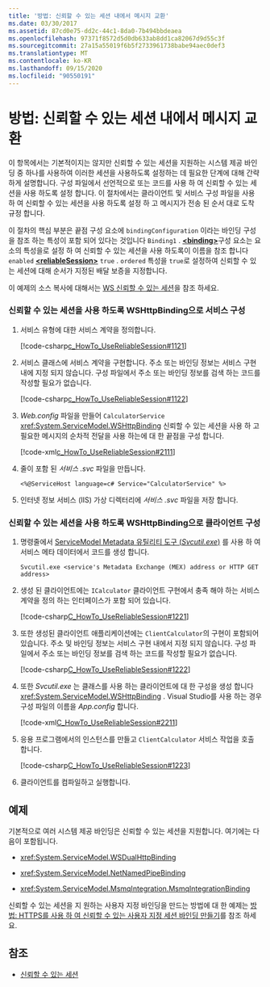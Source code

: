 ```yaml
---
title: '방법: 신뢰할 수 있는 세션 내에서 메시지 교환'
ms.date: 03/30/2017
ms.assetid: 87cd0e75-dd2c-44c1-8da0-7b494bbdeaea
ms.openlocfilehash: 97371f8572d5d0db633ab8dd1ca82067d9d55c3f
ms.sourcegitcommit: 27a15a55019f6b5f2733961738babe94aec0def3
ms.translationtype: MT
ms.contentlocale: ko-KR
ms.lasthandoff: 09/15/2020
ms.locfileid: "90550191"
---
```

# <a name="how-to-exchange-messages-within-a-reliable-session"></a>방법: 신뢰할 수 있는 세션 내에서 메시지 교환

이 항목에서는 기본적이지는 않지만 신뢰할 수 있는 세션을 지원하는 시스템 제공 바인딩 중 하나를 사용하여 이러한 세션을 사용하도록 설정하는 데 필요한 단계에 대해 간략하게 설명합니다. 구성 파일에서 선언적으로 또는 코드를 사용 하 여 신뢰할 수 있는 세션을 사용 하도록 설정 합니다. 이 절차에서는 클라이언트 및 서비스 구성 파일을 사용 하 여 신뢰할 수 있는 세션을 사용 하도록 설정 하 고 메시지가 전송 된 순서 대로 도착 규정 합니다.

이 절차의 핵심 부분은 끝점 구성 요소에 `bindingConfiguration` 이라는 바인딩 구성을 참조 하는 특성이 포함 되어 있다는 것입니다 `Binding1` . [**\<binding>**](../../configure-apps/file-schema/wcf/bindings.md)구성 요소는 요소의 특성을로 설정 하 여 신뢰할 수 있는 세션을 사용 하도록이 이름을 참조 합니다 `enabled` [**\<reliableSession>**](/previous-versions/dotnet/netframework-4.0/ms731302(v=vs.100)) `true` . `ordered` 특성을 `true`로 설정하여 신뢰할 수 있는 세션에 대해 순서가 지정된 배달 보증을 지정합니다.

이 예제의 소스 복사에 대해서는 [WS 신뢰할 수 있는 세션](../samples/ws-reliable-session.md)을 참조 하세요.

### <a name="configure-the-service-with-a-wshttpbinding-to-use-a-reliable-session"></a>신뢰할 수 있는 세션을 사용 하도록 WSHttpBinding으로 서비스 구성

1. 서비스 유형에 대한 서비스 계약을 정의합니다.

   [!code-csharp[c_HowTo_UseReliableSession#1121](../../../../samples/snippets/csharp/VS_Snippets_CFX/c_howto_usereliablesession/cs/service.cs#1121)]

1. 서비스 클래스에 서비스 계약을 구현합니다. 주소 또는 바인딩 정보는 서비스 구현 내에 지정 되지 않습니다. 구성 파일에서 주소 또는 바인딩 정보를 검색 하는 코드를 작성할 필요가 없습니다.

   [!code-csharp[c_HowTo_UseReliableSession#1122](../../../../samples/snippets/csharp/VS_Snippets_CFX/c_howto_usereliablesession/cs/service.cs#1122)]

1. *Web.config* 파일을 만들어 `CalculatorService` <xref:System.ServiceModel.WSHttpBinding> 신뢰할 수 있는 세션을 사용 하 고 필요한 메시지의 순차적 전달을 사용 하는에 대 한 끝점을 구성 합니다.

   [!code-xml[c_HowTo_UseReliableSession#2111](../../../../samples/snippets/csharp/VS_Snippets_CFX/c_howto_usereliablesession/common/web.config#2111)]

1. 줄이 포함 된 *서비스 .svc* 파일을 만듭니다.

   ```aspx-csharp
   <%@ServiceHost language=c# Service="CalculatorService" %>
   ```

1. 인터넷 정보 서비스 (IIS) 가상 디렉터리에 *서비스 .svc* 파일을 저장 합니다.

### <a name="configure-the-client-with-a-wshttpbinding-to-use-a-reliable-session"></a>신뢰할 수 있는 세션을 사용 하도록 WSHttpBinding으로 클라이언트 구성

1. 명령줄에서 [ServiceModel Metadata 유틸리티 도구 (*Svcutil.exe*)](../servicemodel-metadata-utility-tool-svcutil-exe.md) 를 사용 하 여 서비스 메타 데이터에서 코드를 생성 합니다.

   ```console
   Svcutil.exe <service's Metadata Exchange (MEX) address or HTTP GET address>
   ```

1. 생성 된 클라이언트에는 `ICalculator` 클라이언트 구현에서 충족 해야 하는 서비스 계약을 정의 하는 인터페이스가 포함 되어 있습니다.

   [!code-csharp[C_HowTo_UseReliableSession#1221](../../../../samples/snippets/csharp/VS_Snippets_CFX/c_howto_usereliablesession/cs/client.cs#1221)]

1. 또한 생성된 클라이언트 애플리케이션에는 `ClientCalculator`의 구현이 포함되어 있습니다. 주소 및 바인딩 정보는 서비스 구현 내에서 지정 되지 않습니다. 구성 파일에서 주소 또는 바인딩 정보를 검색 하는 코드를 작성할 필요가 없습니다.

   [!code-csharp[C_HowTo_UseReliableSession#1222](../../../../samples/snippets/csharp/VS_Snippets_CFX/c_howto_usereliablesession/cs/client.cs#1222)]

1. 또한 *Svcutil.exe* 는 클래스를 사용 하는 클라이언트에 대 한 구성을 생성 합니다 <xref:System.ServiceModel.WSHttpBinding> . Visual Studio를 사용 하는 경우 구성 파일의 이름을 *App.config* 합니다.

   [!code-xml[C_HowTo_UseReliableSession#2211](../../../../samples/snippets/csharp/VS_Snippets_CFX/c_howto_usereliablesession/common/app.config#2211)]

1. 응용 프로그램에서의 인스턴스를 만들고 `ClientCalculator` 서비스 작업을 호출 합니다.

   [!code-csharp[C_HowTo_UseReliableSession#1223](../../../../samples/snippets/csharp/VS_Snippets_CFX/c_howto_usereliablesession/cs/client.cs#1223)]

1. 클라이언트를 컴파일하고 실행합니다.

## <a name="example"></a>예제

기본적으로 여러 시스템 제공 바인딩은 신뢰할 수 있는 세션을 지원합니다. 여기에는 다음이 포함됩니다.

- <xref:System.ServiceModel.WSDualHttpBinding>

- <xref:System.ServiceModel.NetNamedPipeBinding>

- <xref:System.ServiceModel.MsmqIntegration.MsmqIntegrationBinding>

신뢰할 수 있는 세션을 지 원하는 사용자 지정 바인딩을 만드는 방법에 대 한 예제는 [방법: HTTPS를 사용 하 여 신뢰할 수 있는 사용자 지정 세션 바인딩 만들기](how-to-create-a-custom-reliable-session-binding-with-https.md)를 참조 하세요.

## <a name="see-also"></a>참조

- [신뢰할 수 있는 세션](reliable-sessions.md)
